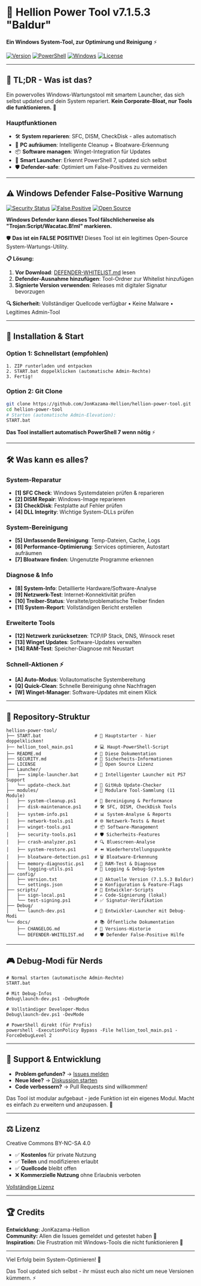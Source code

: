 # 🔧 Hellion Power Tool v7.1.5.3 "Baldur"

**Ein Windows System-Tool, zur Optimirung und Reinigung** ⚡

[![Version](https://img.shields.io/badge/Version-7.1.5.3%20Baldur-blue.svg)](https://github.com/JonKazama-Hellion/hellion-power-tool)
[![PowerShell](https://img.shields.io/badge/PowerShell-5.1%2B%20%7C%207.0%2B-blue.svg)](https://github.com/PowerShell/PowerShell)
[![Windows](https://img.shields.io/badge/Windows-10%2F11-green.svg)](https://www.microsoft.com/windows)
[![License](https://img.shields.io/badge/License-CC%20BY--NC--SA%204.0-orange.svg)](https://creativecommons.org/licenses/by-nc-sa/4.0/)

---

## 👀 **TL;DR - Was ist das?**

Ein powervolles Windows-Wartungstool mit smartem Launcher, das sich selbst updated und dein System repariert.
**Kein Corporate-Bloat, nur Tools die funktionieren.** 🎯

### **Hauptfunktionen**

- 🛠️ **System reparieren**: SFC, DISM, CheckDisk - alles automatisch
- 🧹 **PC aufräumen**: Intelligente Cleanup + Bloatware-Erkennung  
- 📦 **Software managen**: Winget-Integration für Updates
- 🚀 **Smart Launcher**: Erkennt PowerShell 7, updated sich selbst
- 🛡️ **Defender-safe**: Optimiert um False-Positives zu vermeiden

---

## ⚠️ **Windows Defender False-Positive Warnung**

[![Security Status](https://img.shields.io/badge/Security-Verified%20Safe-green)](SECURITY.md)
[![False Positive](https://img.shields.io/badge/Defender-False%20Positive%20Warning-yellow)](DEFENDER-WHITELIST.md)
[![Open Source](https://img.shields.io/badge/Source-Fully%20Available-blue)](https://github.com/JonKazama-Hellion/hellion-power-tool)

**Windows Defender kann dieses Tool fälschlicherweise als "Trojan:Script/Wacatac.B!ml" markieren.**

🛡️ **Das ist ein FALSE POSITIVE!** Dieses Tool ist ein legitimes Open-Source System-Wartungs-Utility.

**📋 Lösung:**

1. **Vor Download**: [DEFENDER-WHITELIST.md](DEFENDER-WHITELIST.md) lesen
2. **Defender-Ausnahme hinzufügen**: Tool-Ordner zur Whitelist hinzufügen  
3. **Signierte Version verwenden**: Releases mit digitaler Signatur bevorzugen

**🔍 Sicherheit:** Vollständiger Quellcode verfügbar • Keine Malware • Legitimes Admin-Tool

---

## 🚀 **Installation & Start**

### Option 1: Schnellstart (empfohlen)

```text
1. ZIP runterladen und entpacken
2. START.bat doppelklicken (automatische Admin-Rechte)
3. Fertig!
```

### Option 2: Git Clone

```bash
git clone https://github.com/JonKazama-Hellion/hellion-power-tool.git
cd hellion-power-tool
# Starten (automatische Admin-Elevation):
START.bat
```

**Das Tool installiert automatisch PowerShell 7 wenn nötig** ⚡

---

## 🛠️ **Was kann es alles?**

### **System-Reparatur**

- **[1] SFC Check**: Windows Systemdateien prüfen & reparieren  
- **[2] DISM Repair**: Windows-Image reparieren
- **[3] CheckDisk**: Festplatte auf Fehler prüfen
- **[4] DLL Integrity**: Wichtige System-DLLs prüfen

### **System-Bereinigung**

- **[5] Umfassende Bereinigung**: Temp-Dateien, Cache, Logs
- **[6] Performance-Optimierung**: Services optimieren, Autostart aufräumen
- **[7] Bloatware finden**: Ungenutzte Programme erkennen

### **Diagnose & Info**

- **[8] System-Info**: Detaillierte Hardware/Software-Analyse
- **[9] Netzwerk-Test**: Internet-Konnektivität prüfen  
- **[10] Treiber-Status**: Veraltete/problematische Treiber finden
- **[11] System-Report**: Vollständigen Bericht erstellen

### **Erweiterte Tools**

- **[12] Netzwerk zurücksetzen**: TCP/IP Stack, DNS, Winsock reset
- **[13] Winget Updates**: Software-Updates verwalten
- **[14] RAM-Test**: Speicher-Diagnose mit Neustart

### **Schnell-Aktionen** ⚡

- **[A] Auto-Modus**: Vollautomatische Systembereitung
- **[Q] Quick-Clean**: Schnelle Bereinigung ohne Nachfragen
- **[W] Winget-Manager**: Software-Updates mit einem Klick

---

## 📁 **Repository-Struktur**

```text
hellion-power-tool/
├── START.bat                    # 🚀 Hauptstarter - hier doppelklicken!
├── hellion_tool_main.ps1        # 💻 Haupt-PowerShell-Script  
├── README.md                    # 📖 Diese Dokumentation
├── SECURITY.md                  # 🔐 Sicherheits-Informationen
├── LICENSE                      # 📄 Open Source Lizenz
├── Launcher/
│   ├── simple-launcher.bat      # 🎯 Intelligenter Launcher mit PS7 Support
│   └── update-check.bat         # 🔄 GitHub Update-Checker
├── modules/                     # 🧩 Modulare Tool-Sammlung (11 Module)
│   ├── system-cleanup.ps1       # 🧹 Bereinigung & Performance
│   ├── disk-maintenance.ps1     # 🛠️ SFC, DISM, CheckDisk Tools
│   ├── system-info.ps1          # 📊 System-Analyse & Reports
│   ├── network-tools.ps1        # 🌐 Netzwerk-Tests & Reset  
│   ├── winget-tools.ps1         # 📦 Software-Management
│   ├── security-tools.ps1       # 🛡️ Sicherheits-Features
│   ├── crash-analyzer.ps1       # 🔍 Bluescreen-Analyse
│   ├── system-restore.ps1       # ⏪ Wiederherstellungspunkte
│   ├── bloatware-detection.ps1  # 🗑️ Bloatware-Erkennung
│   ├── memory-diagnostic.ps1    # 🧠 RAM-Test & Diagnose
│   └── logging-utils.ps1        # 📝 Logging & Debug-System
├── config/
│   ├── version.txt              # 📌 Aktuelle Version (7.1.5.3 Baldur)
│   └── settings.json            # ⚙️ Konfiguration & Feature-Flags
├── scripts/                     # 🔧 Entwickler-Scripts
│   ├── sign-local.ps1           # ✍️ Code-Signierung (lokal)
│   └── test-signing.ps1         # ✅ Signatur-Verifikation
├── Debug/
│   └── launch-dev.ps1           # 🔧 Entwickler-Launcher mit Debug-Modi
└── docs/                        # 📚 Öffentliche Dokumentation
    ├── CHANGELOG.md             # 📝 Versions-Historie
    └── DEFENDER-WHITELIST.md    # 🛡️ Defender False-Positive Hilfe
```

---

## 🎮 **Debug-Modi für Nerds**

```batch
# Normal starten (automatische Admin-Rechte)
START.bat

# Mit Debug-Infos  
Debug\launch-dev.ps1 -DebugMode

# Vollständiger Developer-Modus
Debug\launch-dev.ps1 -DevMode

# PowerShell direkt (für Profis)
powershell -ExecutionPolicy Bypass -File hellion_tool_main.ps1 -ForceDebugLevel 2
```

---

## 🤝 **Support & Entwicklung**

- **Problem gefunden?** → [Issues melden](https://github.com/JonKazama-Hellion/hellion-power-tool/issues)
- **Neue Idee?** → [Diskussion starten](https://github.com/JonKazama-Hellion/hellion-power-tool/discussions)
- **Code verbessern?** → Pull Requests sind willkommen!

Das Tool ist modular aufgebaut - jede Funktion ist ein eigenes Modul. Macht es einfach zu erweitern und anzupassen. 🧩

---

## ⚖️ **Lizenz**

Creative Commons BY-NC-SA 4.0

- ✅ **Kostenlos** für private Nutzung
- ✅ **Teilen** und modifizieren erlaubt  
- ✅ **Quellcode** bleibt offen
- ❌ **Kommerzielle Nutzung** ohne Erlaubnis verboten

[Vollständige Lizenz](LICENSE)

---

## 🏆 **Credits**

**Entwicklung:** JonKazama-Hellion  
**Community:** Allen die Issues gemeldet und getestet haben 🙏  
**Inspiration:** Die Frustration mit Windows-Tools die nicht funktionieren 😤  

---

Viel Erfolg beim System-Optimieren! 🚀

Das Tool updated sich selbst - ihr müsst euch also nicht um neue Versionen kümmern. ⚡
